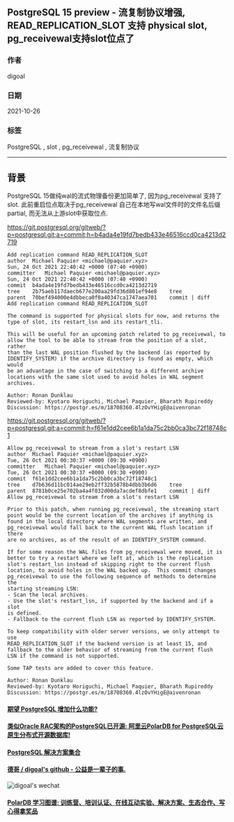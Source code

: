 ## PostgreSQL 15 preview - 流复制协议增强, READ_REPLICATION_SLOT 支持 physical slot, pg_receivewal支持slot位点了     
  
### 作者  
digoal  
  
### 日期  
2021-10-26  
  
### 标签  
PostgreSQL , slot , pg_receivewal , 流复制协议   
  
----  
  
## 背景  
PostgreSQL 15做纯wal的流式物理备份更加简单了, 因为pg_receivewal 支持了slot. 此前重启位点取决于pg_receivewal 自己在本地写wal文件时的文件名后缀partial, 而无法从上游slot中获取位点.    
  
https://git.postgresql.org/gitweb/?p=postgresql.git;a=commit;h=b4ada4e19fd7bedb433e46516ccd0ca4213d2719  
  
```  
Add replication command READ_REPLICATION_SLOT  
author	Michael Paquier <michael@paquier.xyz>	  
Sun, 24 Oct 2021 22:40:42 +0000 (07:40 +0900)  
committer	Michael Paquier <michael@paquier.xyz>	  
Sun, 24 Oct 2021 22:40:42 +0000 (07:40 +0900)  
commit	b4ada4e19fd7bedb433e46516ccd0ca4213d2719  
tree	2b75aeb117daecb677e200aa29fd36d801ef94e8	tree  
parent	70bef494000e4dbbeca0f0a40347ca1747aea701	commit | diff  
Add replication command READ_REPLICATION_SLOT  
  
The command is supported for physical slots for now, and returns the  
type of slot, its restart_lsn and its restart_tli.  
  
This will be useful for an upcoming patch related to pg_receivewal, to  
allow the tool to be able to stream from the position of a slot, rather  
than the last WAL position flushed by the backend (as reported by  
IDENTIFY_SYSTEM) if the archive directory is found as empty, which would  
be an advantage in the case of switching to a different archive  
locations with the same slot used to avoid holes in WAL segment  
archives.  
  
Author: Ronan Dunklau  
Reviewed-by: Kyotaro Horiguchi, Michael Paquier, Bharath Rupireddy  
Discussion: https://postgr.es/m/18708360.4lzOvYHigE@aivenronan  
```  
  
https://git.postgresql.org/gitweb/?p=postgresql.git;a=commit;h=f61e1dd2cee6b1a1da75c2bb0ca3bc72f18748c1  
  
```  
Allow pg_receivewal to stream from a slot's restart LSN  
author	Michael Paquier <michael@paquier.xyz>	  
Tue, 26 Oct 2021 00:30:37 +0000 (09:30 +0900)  
committer	Michael Paquier <michael@paquier.xyz>	  
Tue, 26 Oct 2021 00:30:37 +0000 (09:30 +0900)  
commit	f61e1dd2cee6b1a1da75c2bb0ca3bc72f18748c1  
tree	d7b636d11bc014ae29eb2ff32b5878b4dbb3b6d6	tree  
parent	8781b0ce25e702ba4a4f032d00da7acdef8dbfe1	commit | diff  
Allow pg_receivewal to stream from a slot's restart LSN  
  
Prior to this patch, when running pg_receivewal, the streaming start  
point would be the current location of the archives if anything is  
found in the local directory where WAL segments are written, and  
pg_receivewal would fall back to the current WAL flush location if there  
are no archives, as of the result of an IDENTIFY_SYSTEM command.  
  
If for some reason the WAL files from pg_receivewal were moved, it is  
better to try a restart where we left at, which is the replication  
slot's restart_lsn instead of skipping right to the current flush  
location, to avoid holes in the WAL backed up.  This commit changes  
pg_receivewal to use the following sequence of methods to determine the  
starting streaming LSN:  
- Scan the local archives.  
- Use the slot's restart_lsn, if supported by the backend and if a slot  
is defined.  
- Fallback to the current flush LSN as reported by IDENTIFY_SYSTEM.  
  
To keep compatibility with older server versions, we only attempt to use  
READ_REPLICATION_SLOT if the backend version is at least 15, and  
fallback to the older behavior of streaming from the current flush  
LSN if the command is not supported.  
  
Some TAP tests are added to cover this feature.  
  
Author: Ronan Dunklau  
Reviewed-by: Kyotaro Horiguchi, Michael Paquier, Bharath Rupireddy  
Discussion: https://postgr.es/m/18708360.4lzOvYHigE@aivenronan  
```  
    
  
#### [期望 PostgreSQL 增加什么功能?](https://github.com/digoal/blog/issues/76 "269ac3d1c492e938c0191101c7238216")
  
  
#### [类似Oracle RAC架构的PostgreSQL已开源: 阿里云PolarDB for PostgreSQL云原生分布式开源数据库!](https://github.com/ApsaraDB/PolarDB-for-PostgreSQL "57258f76c37864c6e6d23383d05714ea")
  
  
#### [PostgreSQL 解决方案集合](https://yq.aliyun.com/topic/118 "40cff096e9ed7122c512b35d8561d9c8")
  
  
#### [德哥 / digoal's github - 公益是一辈子的事.](https://github.com/digoal/blog/blob/master/README.md "22709685feb7cab07d30f30387f0a9ae")
  
  
![digoal's wechat](../pic/digoal_weixin.jpg "f7ad92eeba24523fd47a6e1a0e691b59")
  
  
#### [PolarDB 学习图谱: 训练营、培训认证、在线互动实验、解决方案、生态合作、写心得拿奖品](https://www.aliyun.com/database/openpolardb/activity "8642f60e04ed0c814bf9cb9677976bd4")
  
